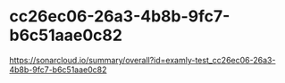 # cc26ec06-26a3-4b8b-9fc7-b6c51aae0c82
https://sonarcloud.io/summary/overall?id=examly-test_cc26ec06-26a3-4b8b-9fc7-b6c51aae0c82
